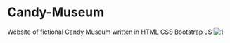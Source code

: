 # Candy-Museum
Website of fictional Candy Museum written in HTML CSS Bootstrap JS
![1](https://user-images.githubusercontent.com/63264607/235960972-e6e6e437-7930-4f11-b8b2-f80841f16cf1.png)
